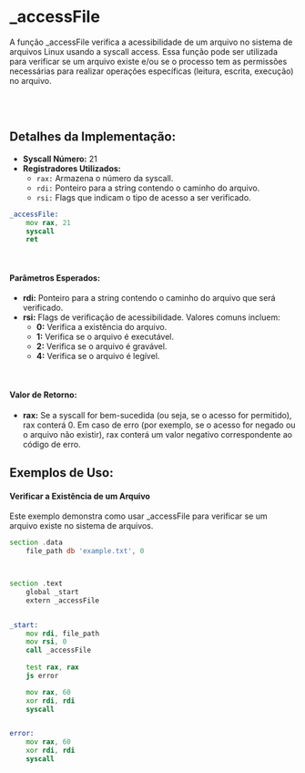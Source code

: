 # _accessFile
A função _accessFile verifica a acessibilidade de um arquivo no sistema de arquivos Linux usando a syscall access. Essa função pode ser utilizada para verificar se um arquivo existe e/ou se o processo tem as permissões necessárias para realizar operações específicas (leitura, escrita, execução) no arquivo.

<br><br>

## Detalhes da Implementação:
- **Syscall Número:** 21
- **Registradores Utilizados:**
    - `rax:` Armazena o número da syscall.
    - `rdi:` Ponteiro para a string contendo o caminho do arquivo.
    - `rsi:` Flags que indicam o tipo de acesso a ser verificado.

```asm
_accessFile:
    mov rax, 21
    syscall
    ret
```

<br>

#### Parâmetros Esperados:
- **rdi:** Ponteiro para a string contendo o caminho do arquivo que será verificado.
- **rsi:** Flags de verificação de acessibilidade. Valores comuns incluem:
    - **0:** Verifica a existência do arquivo.
    - **1:** Verifica se o arquivo é executável.
    - **2:** Verifica se o arquivo é gravável.
    - **4:** Verifica se o arquivo é legível.

<br>

#### Valor de Retorno:
- **rax:** Se a syscall for bem-sucedida (ou seja, se o acesso for permitido), rax conterá 0. Em caso de erro (por exemplo, se o acesso for negado ou o arquivo não existir), rax conterá um valor negativo correspondente ao código de erro.

## Exemplos de Uso:

#### Verificar a Existência de um Arquivo
Este exemplo demonstra como usar _accessFile para verificar se um arquivo existe no sistema de arquivos.

```asm
section .data
    file_path db 'example.txt', 0



section .text
    global _start
    extern _accessFile


_start:
    mov rdi, file_path
    mov rsi, 0
    call _accessFile
    
    test rax, rax
    js error

    mov rax, 60
    xor rdi, rdi
    syscall


error:
    mov rax, 60
    xor rdi, rdi
    syscall
```